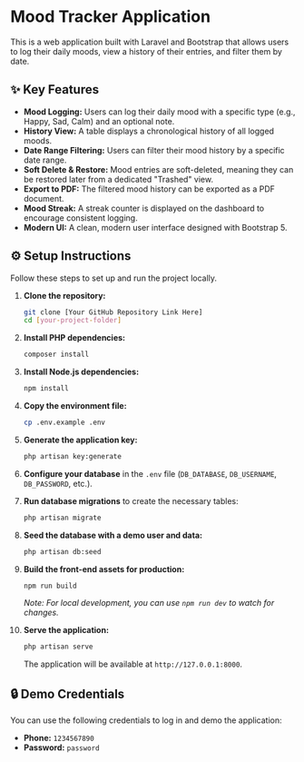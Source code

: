 # Mood Tracker Application

This is a web application built with Laravel and Bootstrap that allows users to log their daily moods, view a history of their entries, and filter them by date.

## ✨ Key Features

- **Mood Logging:** Users can log their daily mood with a specific type (e.g., Happy, Sad, Calm) and an optional note.
- **History View:** A table displays a chronological history of all logged moods.
- **Date Range Filtering:** Users can filter their mood history by a specific date range.
- **Soft Delete & Restore:** Mood entries are soft-deleted, meaning they can be restored later from a dedicated "Trashed" view.
- **Export to PDF:** The filtered mood history can be exported as a PDF document.
- **Mood Streak:** A streak counter is displayed on the dashboard to encourage consistent logging.
- **Modern UI:** A clean, modern user interface designed with Bootstrap 5.

## ⚙️ Setup Instructions

Follow these steps to set up and run the project locally.

1.  **Clone the repository:**
    ```bash
    git clone [Your GitHub Repository Link Here]
    cd [your-project-folder]
    ```

2.  **Install PHP dependencies:**
    ```bash
    composer install
    ```

3.  **Install Node.js dependencies:**
    ```bash
    npm install
    ```

4.  **Copy the environment file:**
    ```bash
    cp .env.example .env
    ```

5.  **Generate the application key:**
    ```bash
    php artisan key:generate
    ```

6.  **Configure your database** in the `.env` file (`DB_DATABASE`, `DB_USERNAME`, `DB_PASSWORD`, etc.).

7.  **Run database migrations** to create the necessary tables:
    ```bash
    php artisan migrate
    ```

8.  **Seed the database with a demo user and data:**
    ```bash
    php artisan db:seed
    ```

9.  **Build the front-end assets for production:**
    ```bash
    npm run build
    ```
    *Note: For local development, you can use `npm run dev` to watch for changes.*

10. **Serve the application:**
    ```bash
    php artisan serve
    ```
    The application will be available at `http://127.0.0.1:8000`.

## 🔒 Demo Credentials

You can use the following credentials to log in and demo the application:

-   **Phone:** `1234567890`
-   **Password:** `password`
